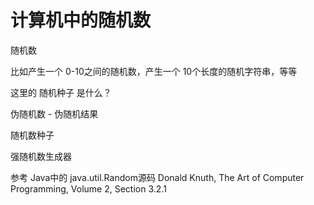 # 计算机中的随机数

随机数

比如产生一个 0-10之间的随机数，产生一个 10个长度的随机字符串，等等

这里的 随机种子 是什么？

伪随机数 - 伪随机结果

随机数种子

强随机数生成器

参考
Java中的 java.util.Random源码
Donald Knuth, The Art of Computer Programming, Volume 2, Section 3.2.1